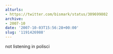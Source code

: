 ```yaml
---
alturls:
- https://twitter.com/bismark/status/309699802
archive:
- 2007-10
date: '2007-10-03T15:56:28+00:00'
slug: '1191426988'
---
```


not listening in polisci

